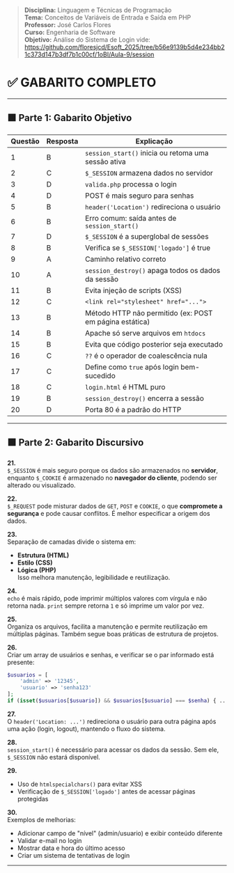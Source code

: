 > **Disciplina:** Linguagem e Técnicas de Programação    
> **Tema:** Conceitos de Variáveis de Entrada e Saída em PHP    
> **Professor:** José Carlos Flores  
> **Curso:** Engenharia de Software  
> **Objetivo:** Análise do Sistema de Login vide: https://github.com/floresjcd/Esoft_2025/tree/b56e9139b5d4e234bb21c373d147b3df7b1c00cf/1oBI/Aula-9/session


# ✅ **GABARITO COMPLETO**

---

## 🟩 **Parte 1: Gabarito Objetivo**

| Questão | Resposta | Explicação |
|--------|---------|-----------|
| 1 | B | `session_start()` inicia ou retoma uma sessão ativa |
| 2 | C | `$_SESSION` armazena dados no servidor |
| 3 | D | `valida.php` processa o login |
| 4 | D | POST é mais seguro para senhas |
| 5 | B | `header('Location')` redireciona o usuário |
| 6 | B | Erro comum: saída antes de `session_start()` |
| 7 | D | `$_SESSION` é a superglobal de sessões |
| 8 | B | Verifica se `$_SESSION['logado']` é true |
| 9 | A | Caminho relativo correto |
| 10 | A | `session_destroy()` apaga todos os dados da sessão |
| 11 | B | Evita injeção de scripts (XSS) |
| 12 | C | `<link rel="stylesheet" href="...">` |
| 13 | B | Método HTTP não permitido (ex: POST em página estática) |
| 14 | B | Apache só serve arquivos em `htdocs` |
| 15 | B | Evita que código posterior seja executado |
| 16 | C | `??` é o operador de coalescência nula |
| 17 | C | Define como `true` após login bem-sucedido |
| 18 | C | `login.html` é HTML puro |
| 19 | B | `session_destroy()` encerra a sessão |
| 20 | D | Porta 80 é a padrão do HTTP |

---

## 🟩 **Parte 2: Gabarito Discursivo**

**21.**  
`$_SESSION` é mais seguro porque os dados são armazenados no **servidor**, enquanto `$_COOKIE` é armazenado no **navegador do cliente**, podendo ser alterado ou visualizado.

**22.**  
`$_REQUEST` pode misturar dados de `GET`, `POST` e `COOKIE`, o que **compromete a segurança** e pode causar conflitos. É melhor especificar a origem dos dados.

**23.**  
Separação de camadas divide o sistema em:  
- **Estrutura (HTML)**  
- **Estilo (CSS)**  
- **Lógica (PHP)**  
Isso melhora manutenção, legibilidade e reutilização.

**24.**  
`echo` é mais rápido, pode imprimir múltiplos valores com vírgula e não retorna nada. `print` sempre retorna `1` e só imprime um valor por vez.

**25.**  
Organiza os arquivos, facilita a manutenção e permite reutilização em múltiplas páginas. Também segue boas práticas de estrutura de projetos.

**26.**  
Criar um array de usuários e senhas, e verificar se o par informado está presente:
```php
$usuarios = [
    'admin' => '12345',
    'usuario' => 'senha123'
];
if (isset($usuarios[$usuario]) && $usuarios[$usuario] === $senha) { ... }
```

**27.**  
O `header('Location: ...')` redireciona o usuário para outra página após uma ação (login, logout), mantendo o fluxo do sistema.

**28.**  
`session_start()` é necessário para acessar os dados da sessão. Sem ele, `$_SESSION` não estará disponível.

**29.**  
- Uso de `htmlspecialchars()` para evitar XSS  
- Verificação de `$_SESSION['logado']` antes de acessar páginas protegidas

**30.**  
Exemplos de melhorias:  
- Adicionar campo de "nível" (admin/usuario) e exibir conteúdo diferente  
- Validar e-mail no login  
- Mostrar data e hora do último acesso  
- Criar um sistema de tentativas de login

---
